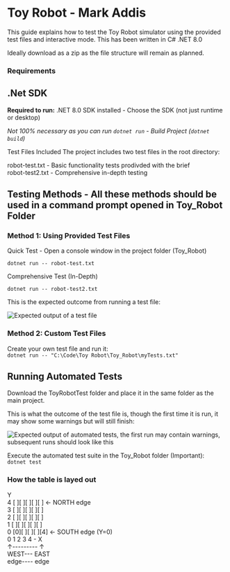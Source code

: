 # Toy Robot - Mark Addis 

This guide explains how to test the Toy Robot simulator using the provided test files and interactive mode.
This has been written in C# .NET 8.0

Ideally download as a zip as the file structure will remain as planned.<br>

### Requirements
## .Net SDK

**Required to run:** .NET 8.0 SDK installed - Choose the SDK (not just runtime or desktop)<br>

*Not 100% necessary as you can run `dotnet run` - Build Project (`dotnet build`)*

Test Files Included
The project includes two test files in the root directory:<br>

robot-test.txt - Basic functionality tests prodivded with the brief<br>
robot-test2.txt - Comprehensive in-depth testing

## Testing Methods - All these methods should be used in a command prompt opened in Toy_Robot Folder
### Method 1: Using Provided Test Files

Quick Test - Open a console window in the project folder (Toy_Robot) <br>

`dotnet run -- robot-test.txt`

Comprehensive Test (In-Depth)

`dotnet run -- robot-test2.txt`

This is the expected outcome from running a test file:<br>

![Expected output of a test file](https://github.com/nitro-marky/Robot-Test/blob/main/RobotTest2.png)

### Method 2: Custom Test Files
Create your own test file and run it:<br>
`dotnet run -- "C:\Code\Toy Robot\Toy_Robot\myTests.txt"`

## Running Automated Tests

Download the ToyRobotTest folder and place it in the same folder as the main project.<be>

This is what the outcome of the test file is, though the first time it is run, it may show some warnings but will still finish:<br>

![Expected output of automated tests, the first run may contain warnings, subsequent runs should look like this](https://github.com/nitro-marky/Robot-Test/blob/main/RobotTest.jpg)

Execute the automated test suite in the Toy_Robot folder (Important):<br>
`dotnet test`


### How the table is layed out
Y<br>
4  [ ][ ][ ][ ][ ]  ← NORTH edge<br>
3  [ ][ ][ ][ ][ ]<br>
2  [ ][ ][ ][ ][ ]<br>
1  [ ][ ][ ][ ][ ]<br>
0  [0][ ][ ][ ][4]  ← SOUTH edge (Y=0)<br>
   0  1  2  3  4 -  X<br>
   ↑---------             ↑<br>
 WEST---            EAST<br>
 edge----            edge<br>
